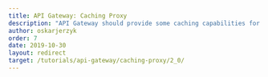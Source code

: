 ```yaml
---
title: API Gateway: Caching Proxy
description: "API Gateway should provide some caching capabilities for target APIs. Knot.x exposes proxy APIs providing such features as caching and circuit breaker."   
author: oskarjerzyk
order: 7
date: 2019-10-30
layout: redirect
target: /tutorials/api-gateway/caching-proxy/2_0/
---
```

